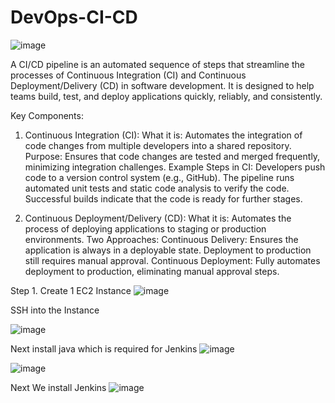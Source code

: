# DevOps-CI-CD

![image](https://github.com/user-attachments/assets/88790539-a4b7-4084-b1d8-f58f7271e1ee)

A CI/CD pipeline is an automated sequence of steps that streamline the processes of Continuous Integration (CI) and Continuous Deployment/Delivery (CD) in software development. It is designed to help teams build, test, and deploy applications quickly, reliably, and consistently.

Key Components:
1. Continuous Integration (CI):
What it is: Automates the integration of code changes from multiple developers into a shared repository.
Purpose: Ensures that code changes are tested and merged frequently, minimizing integration challenges.
Example Steps in CI:
Developers push code to a version control system (e.g., GitHub).
The pipeline runs automated unit tests and static code analysis to verify the code.
Successful builds indicate that the code is ready for further stages.

2. Continuous Deployment/Delivery (CD):
What it is: Automates the process of deploying applications to staging or production environments.
Two Approaches:
Continuous Delivery: Ensures the application is always in a deployable state. Deployment to production still requires manual approval.
Continuous Deployment: Fully automates deployment to production, eliminating manual approval steps.

Step 1.  Create 1 EC2 Instance
![image](https://github.com/user-attachments/assets/b59c2bc5-a79b-426d-b02b-d8edd6d178c0)


SSH into the Instance


![image](https://github.com/user-attachments/assets/f613e1b3-310f-4cab-9121-750c14ecfa25)

Next install java which is required for Jenkins
![image](https://github.com/user-attachments/assets/38df7f2e-0141-4ae9-a7a3-a4b57b75cbc6)

![image](https://github.com/user-attachments/assets/0b7c7639-fe86-41ad-8d7a-549b094d054c)

Next We install Jenkins
![image](https://github.com/user-attachments/assets/a9c6008e-f36d-47c8-88ee-4da735a2f96f)




